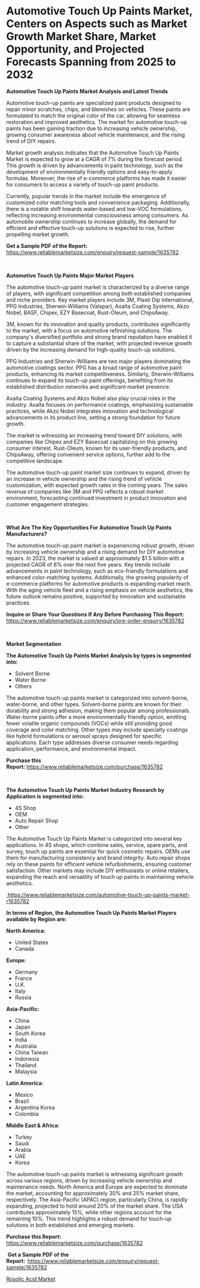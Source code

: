 <p><h1>Automotive Touch Up Paints Market, Centers on Aspects such as Market Growth Market Share, Market Opportunity, and Projected Forecasts Spanning from 2025 to 2032</h1></p><p><strong>Automotive Touch Up Paints Market Analysis and Latest Trends</strong></p>
<p><p>Automotive touch-up paints are specialized paint products designed to repair minor scratches, chips, and blemishes on vehicles. These paints are formulated to match the original color of the car, allowing for seamless restoration and improved aesthetics. The market for automotive touch-up paints has been gaining traction due to increasing vehicle ownership, growing consumer awareness about vehicle maintenance, and the rising trend of DIY repairs.</p><p>Market growth analysis indicates that the Automotive Touch Up Paints Market is expected to grow at a CAGR of 7% during the forecast period. This growth is driven by advancements in paint technology, such as the development of environmentally friendly options and easy-to-apply formulas. Moreover, the rise of e-commerce platforms has made it easier for consumers to access a variety of touch-up paint products.</p><p>Currently, popular trends in the market include the emergence of customized color matching tools and convenience packaging. Additionally, there is a notable shift towards water-based and low-VOC formulations, reflecting increasing environmental consciousness among consumers. As automobile ownership continues to increase globally, the demand for efficient and effective touch-up solutions is expected to rise, further propelling market growth.</p></p>
<p><strong>Get a Sample PDF of the Report:&nbsp;</strong> <a href="https://www.reliablemarketsize.com/enquiry/request-sample/1635782?utm_campaign=3165&utm_medium=2&utm_source=Github&utm_content=ia&utm_term=31032025&utm_id=automotive-touch-up-paints">https://www.reliablemarketsize.com/enquiry/request-sample/1635782</a></p>
<p>&nbsp;</p>
<p><strong>Automotive Touch Up Paints Major Market Players</strong></p>
<p><p>The automotive touch-up paint market is characterized by a diverse range of players, with significant competition among both established companies and niche providers. Key market players include 3M, Plasti Dip International, PPG Industries, Sherwin-Williams (Valspar), Axalta Coating Systems, Akzo Nobel, BASF, Chipex, EZY Basecoat, Rust-Oleum, and ChipsAway.</p><p>3M, known for its innovation and quality products, contributes significantly to the market, with a focus on automotive refinishing solutions. The company's diversified portfolio and strong brand reputation have enabled it to capture a substantial share of the market, with projected revenue growth driven by the increasing demand for high-quality touch-up solutions.</p><p>PPG Industries and Sherwin-Williams are two major players dominating the automotive coatings sector. PPG has a broad range of automotive paint products, enhancing its market competitiveness. Similarly, Sherwin-Williams continues to expand its touch-up paint offerings, benefiting from its established distribution networks and significant market presence.</p><p>Axalta Coating Systems and Akzo Nobel also play crucial roles in the industry. Axalta focuses on performance coatings, emphasizing sustainable practices, while Akzo Nobel integrates innovation and technological advancements in its product line, setting a strong foundation for future growth.</p><p>The market is witnessing an increasing trend toward DIY solutions, with companies like Chipex and EZY Basecoat capitalizing on this growing consumer interest. Rust-Oleum, known for its user-friendly products, and ChipsAway, offering convenient service options, further add to the competitive landscape.</p><p>The automotive touch-up paint market size continues to expand, driven by an increase in vehicle ownership and the rising trend of vehicle customization, with expected growth rates in the coming years. The sales revenue of companies like 3M and PPG reflects a robust market environment, forecasting continued investment in product innovation and customer engagement strategies.</p></p>
<p>&nbsp;</p>
<p><strong>What Are The Key Opportunities For Automotive Touch Up Paints Manufacturers?</strong></p>
<p><p>The automotive touch-up paint market is experiencing robust growth, driven by increasing vehicle ownership and a rising demand for DIY automotive repairs. In 2023, the market is valued at approximately $1.5 billion with a projected CAGR of 6% over the next five years. Key trends include advancements in paint technology, such as eco-friendly formulations and enhanced color-matching systems. Additionally, the growing popularity of e-commerce platforms for automotive products is expanding market reach. With the aging vehicle fleet and a rising emphasis on vehicle aesthetics, the future outlook remains positive, supported by innovation and sustainable practices.</p></p>
<p><strong>Inquire or Share Your Questions If Any Before Purchasing This Report:</strong> <a href="https://www.reliablemarketsize.com/enquiry/pre-order-enquiry/1635782?utm_campaign=3165&utm_medium=2&utm_source=Github&utm_content=ia&utm_term=31032025&utm_id=automotive-touch-up-paints">https://www.reliablemarketsize.com/enquiry/pre-order-enquiry/1635782</a></p>
<p>&nbsp;</p>
<p><strong>Market Segmentation</strong></p>
<p><strong>The Automotive Touch Up Paints Market Analysis by types is segmented into:</strong></p>
<p><ul><li>Solvent Borne</li><li>Water Borne</li><li>Others</li></ul></p>
<p><p>The automotive touch-up paints market is categorized into solvent-borne, water-borne, and other types. Solvent-borne paints are known for their durability and strong adhesion, making them popular among professionals. Water-borne paints offer a more environmentally friendly option, emitting fewer volatile organic compounds (VOCs) while still providing good coverage and color matching. Other types may include specialty coatings like hybrid formulations or aerosol sprays designed for specific applications. Each type addresses diverse consumer needs regarding application, performance, and environmental impact.</p></p>
<p><strong>Purchase this Report:&nbsp;</strong><a href="https://www.reliablemarketsize.com/purchase/1635782?utm_campaign=3165&utm_medium=2&utm_source=Github&utm_content=ia&utm_term=31032025&utm_id=automotive-touch-up-paints">https://www.reliablemarketsize.com/purchase/1635782</a></p>
<p>&nbsp;</p>
<p><strong>The Automotive Touch Up Paints Market Industry Research by Application is segmented into:</strong></p>
<p><ul><li>4S Shop</li><li>OEM</li><li>Auto Repair Shop</li><li>Other</li></ul></p>
<p><p>The Automotive Touch Up Paints Market is categorized into several key applications. In 4S shops, which combine sales, service, spare parts, and survey, touch up paints are essential for quick cosmetic repairs. OEMs use them for manufacturing consistency and brand integrity. Auto repair shops rely on these paints for efficient vehicle refurbishments, ensuring customer satisfaction. Other markets may include DIY enthusiasts or online retailers, expanding the reach and versatility of touch up paints in maintaining vehicle aesthetics.</p></p>
<p><a href="https://www.reliablemarketsize.com/automotive-touch-up-paints-market-r1635782?utm_campaign=3165&utm_medium=2&utm_source=Github&utm_content=ia&utm_term=31032025&utm_id=automotive-touch-up-paints">&nbsp;https://www.reliablemarketsize.com/automotive-touch-up-paints-market-r1635782</a></p>
<p><strong>In terms of Region, the Automotive Touch Up Paints Market Players available by Region are:</strong></p>
<p>
    <p> <strong> North America: </strong>
        <ul>
            <li>United States</li>
            <li>Canada</li>
        </ul>
        </p> 
    <p> <strong> Europe: </strong>
        <ul>
            <li>Germany</li>
            <li>France</li>
            <li>U.K.</li>
            <li>Italy</li>
            <li>Russia</li>
        </ul>
        </p> 
    <p> <strong> Asia-Pacific: </strong>
        <ul>
            <li>China</li>
            <li>Japan</li>
            <li>South Korea</li>
            <li>India</li>
            <li>Australia</li>
            <li>China Taiwan</li>
            <li>Indonesia</li>
            <li>Thailand</li>
            <li>Malaysia</li>
        </ul>
        </p> 
    <p> <strong> Latin America: </strong>
        <ul>
            <li>Mexico</li>
            <li>Brazil</li>
            <li>Argentina Korea</li>
            <li>Colombia</li>
        </ul>
        </p> 
    <p> <strong> Middle East & Africa: </strong>
        <ul>
            <li>Turkey</li>
            <li>Saudi</li>
            <li>Arabia</li>
            <li>UAE</li>
            <li>Korea</li>
        </ul>
    </p>
    </p>
<p><p>The automotive touch-up paints market is witnessing significant growth across various regions, driven by increasing vehicle ownership and maintenance needs. North America and Europe are expected to dominate the market, accounting for approximately 30% and 25% market share, respectively. The Asia-Pacific (APAC) region, particularly China, is rapidly expanding, projected to hold around 20% of the market share. The USA contributes approximately 15%, while other regions account for the remaining 10%. This trend highlights a robust demand for touch-up solutions in both established and emerging markets.</p></p>
<p><strong>Purchase this Report: </strong><a href="https://www.reliablemarketsize.com/purchase/1635782?utm_campaign=3165&utm_medium=2&utm_source=Github&utm_content=ia&utm_term=31032025&utm_id=automotive-touch-up-paints">https://www.reliablemarketsize.com/purchase/1635782</a></p>
<p>&nbsp;<strong>Get a Sample PDF of the Report:&nbsp;&nbsp;</strong><a href="https://www.reliablemarketsize.com/enquiry/request-sample/1635782?utm_campaign=3165&utm_medium=2&utm_source=Github&utm_content=ia&utm_term=31032025&utm_id=automotive-touch-up-paints">https://www.reliablemarketsize.com/enquiry/request-sample/1635782</a></p>
<p><strong></strong></p>
<p><p><a href="https://github.com/guleealhani/Market-Research-Report-List-1/blob/main/rosolic-acid-market.md?utm_campaign=3165&utm_medium=2&utm_source=Github&utm_content=ia&utm_term=31032025&utm_id=automotive-touch-up-paints">Rosolic Acid Market</a></p></p>